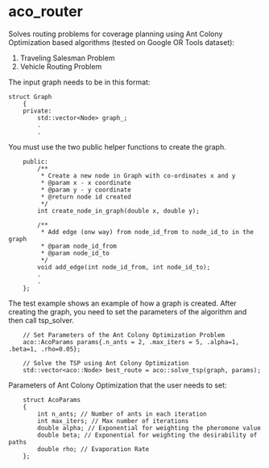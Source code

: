 # aco_router
Solves routing problems for coverage planning using Ant Colony Optimization based algorithms (tested on Google OR Tools dataset):
1. Traveling Salesman Problem
2. Vehicle Routing Problem

The input graph needs to be in this format: 

```
struct Graph
    {
    private:
        std::vector<Node> graph_;
        .
        .

```

You must use the two public helper functions to create the graph.
```
    public:
        /**
         * Create a new node in Graph with co-ordinates x and y
         * @param x - x coordinate
         * @param y - y coordinate
         * @return node id created
         */
        int create_node_in_graph(double x, double y);
        
        /**
         * Add edge (onw way) from node_id_from to node_id_to in the graph
         * @param node_id_from
         * @param node_id_to
         */
        void add_edge(int node_id_from, int node_id_to);
        .
        .
    };
```

The test example shows an example of how a graph is created. After creating the graph, you need to set the parameters of the algorithm and then call tsp_solver.
```
    // Set Parameters of the Ant Colony Optimization Problem
    aco::AcoParams params{.n_ants = 2, .max_iters = 5, .alpha=1, .beta=1, .rho=0.05};

    // Solve the TSP using Ant Colony Optimization
    std::vector<aco::Node> best_route = aco::solve_tsp(graph, params);
```


Parameters of Ant Colony Optimization that the user needs to set:
```
    struct AcoParams
    {
        int n_ants; // Number of ants in each iteration 
        int max_iters; // Max number of iterations
        double alpha; // Exponential for weighting the pheromone value 
        double beta; // Exponential for weighting the desirability of paths
        double rho; // Evaporation Rate
    };
```
